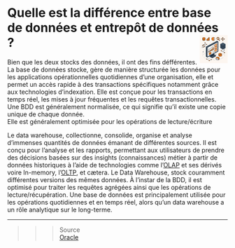 # **Quelle est la différence entre base de données et entrepôt de données ?** <a href="../"> <img src="../../assets/atomicBi.png" alt="Business intelligence" align="right" height="64px"> </a>
Bien que les deux stocks des données, il ont des fins défférentes.
La base de données stocke, gère de manière structurée les données <!-- les transactions courantes --> pour les applications opérationnelles quotidiennes d’une organisation, elle et permet un accès rapide à des transactions spécifiques notamment grâce aux technologies d’indexation. Elle est conçue pour les transactions en temps réel, les mises à jour fréquentes et les requêtes transactionnelles.  
Une BDD est généralement normalisée, ce qui signifie qu’il existe une copie unique de chaque donnée.  
Elle est généralement optimisée pour les opérations de lecture/écriture

Le data warehouse, collectionne, consolide, organise et analyse d’immenses quantités de données émanant de différentes sources. Il est conçu pour l’analyse et les rapports, permettant aux utilisateurs de prendre des décisions basées sur des insights (connaissances) métier à partir de données historiques à l’aide de technologies comme l’[OLAP](../olap) et ses dérivés voire In-memory, l’[OLTP](../oltp), et cætera.
Le Data Warehouse, stock couramment différentes versions des mêmes données.
À l’instar de la BDD, il est optimisé pour traiter les requêtes agrégées ainsi que les opérations de lecture/récupération.
Une base de données est principalement utilisée pour les opérations quotidiennes et en temps réel, alors qu’un data warehouse a un rôle analytique sur le long-terme.
___
>>> Source  
[Oracle](https://www.oracle.com/fr/database/data-warehouse-definition/#:~:text=Un%20Data%20Warehouse%20est%20une,pour%20une%20meilleure%20business%20intelligence.)  